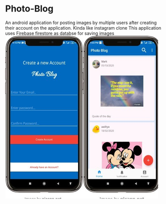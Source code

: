# Photo-Blog
An android application for posting images by multiple users after creating their account on the application.
Kinda like instagram clone
This application uses Firebase firestore as databse for saving images
![alt text](https://raw.githubusercontent.com/AadityaSingh360/Aaditya-Singh-Portfolio/main/my_images/PhotoBlog.jpg)

